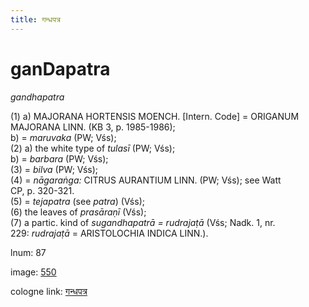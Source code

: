 ```yaml
---
title: गन्धपत्र
---
```


# ganDapatra

<i>gandhapatra</i>  <div n="P" />(1) a) <bot>MAJORANA HORTENSIS MOENCH.</bot> [Intern. Code] = <bot>ORIGANUM <div n="lb" />MAJORANA LINN.</bot> (KB 3, p. 1985-1986); <div n="lb" />b) = <i>maruvaka</i> (PW; Vśs); <div n="P" />(2) a) the white type of <i>tulasī</i> (PW; Vśs); <div n="lb" />b) = <i>barbara</i> (PW; Vśs); <div n="P" />(3) = <i>bilva</i> (PW; Vśs); <div n="P" />(4) = <i>nāgaraṅga:</i> <bot>CITRUS AURANTIUM LINN.</bot> (PW; Vśs); see Watt <div n="lb" />CP, p. 320-321. <div n="P" />(5) = <i>tejapatra</i> (see <i>patra</i>) (Vśs); <div n="P" />(6) the leaves of <i>prasāraṇī</i> (Vśs); <div n="P" />(7) a partic. kind of <i>sugandhapatrā = rudrajaṭā</i> (Vśs; Nadk. 1, nr. <div n="lb" />229: <i>rudrajaṭā</i> = <bot>ARISTOLOCHIA INDICA LINN.</bot>).

lnum: 87

image: [550](https://www.sanskrit-lexicon.uni-koeln.de/scans/csl-apidev/servepdf.php?dict=snp&page=550)

cologne link: [गन्धपत्र](https://sanskrit-lexicon.uni-koeln.de/scans/csl-apidev/getword.php?dict=snp&key=गन्धपत्र)

